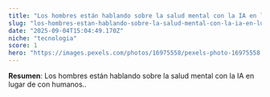 ```yaml
---
title: "Los hombres están hablando sobre la salud mental con la IA en lugar de con humanos."
slug: "los-hombres-estan-hablando-sobre-la-salud-mental-con-la-ia-en-lugar-de-con-human"
date: "2025-09-04T15:04:49.170Z"
niche: "tecnologia"
score: 1
hero: "https://images.pexels.com/photos/16975558/pexels-photo-16975558.jpeg?auto=compress&cs=tinysrgb&fit=crop&h=627&w=1200&auto=compress&cs=tinysrgb&w=1024&h=576&fit=crop"
---
```


**Resumen**: Los hombres están hablando sobre la salud mental con la IA en lugar de con humanos..
